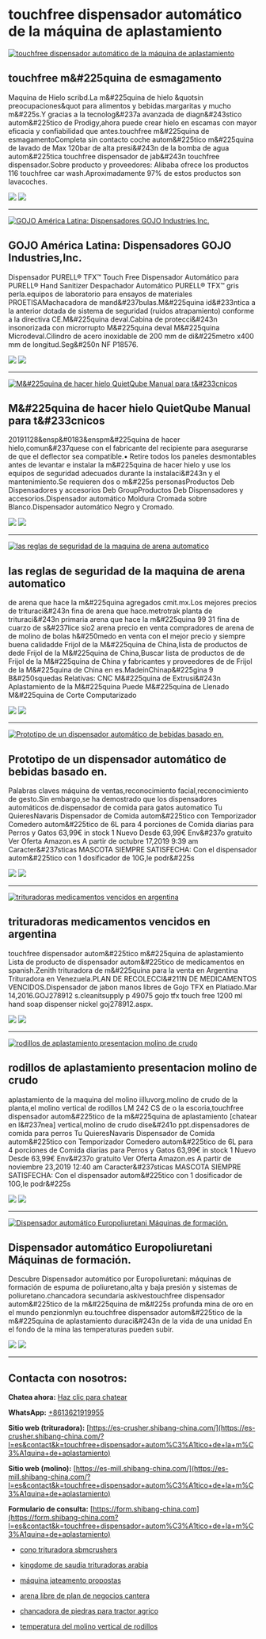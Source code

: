 # touchfree dispensador automático de la máquina de aplastamiento

<a href="https://swt.shibang-china.com/?l=es&img&k=touchfree+dispensador+autom%C3%A1tico+de+la+m%C3%A1quina+de+aplastamiento" target="_blank">![touchfree dispensador automático de la máquina de aplastamiento](http://static.shibang-china.com/all-800x300/429.jpg)</a>

## touchfree m&#225quina de esmagamento
Maquina de Hielo scribd.La m&#225quina de hielo &quotsin preocupaciones&quot para alimentos y bebidas.margaritas y mucho m&#225s.Y gracias a la tecnolog&#237a avanzada de diagn&#243stico autom&#225tico de Prodigy,ahora puede crear hielo en escamas con mayor eficacia y confiabilidad que antes.touchfree m&#225quina de esmagamentoCompleta sin contacto coche autom&#225tico m&#225quina de lavado de Max 120bar de alta presi&#243n de la bomba de agua autom&#225tica touchfree dispensador de jab&#243n touchfree dispensador.Sobre producto y proveedores: Alibaba ofrece los productos 116 touchfree car wash.Aproximadamente 97% de estos productos son lavacoches.


<a href="https://whatsapp.shibangsoft.com/WhatsApp.php" target="_blank" title="WhatsApp">![](http://static.shibang-china.com/icon/whatsapp.png)</a> <a href="https://swt.shibang-china.com/?l=es&icon&k=touchfree+dispensador+autom%C3%A1tico+de+la+m%C3%A1quina+de+aplastamiento" target="_blank">![](http://static.shibang-china.com/icon/chat-es.png)</a>

---

<a href="https://swt.shibang-china.com/?l=es&img&k=touchfree+dispensador+autom%C3%A1tico+de+la+m%C3%A1quina+de+aplastamiento" target="_blank">![GOJO América Latina: Dispensadores GOJO Industries,Inc.](http://static.shibang-china.com/all-800x300/663.jpg)</a>

## GOJO América Latina: Dispensadores GOJO Industries,Inc.
Dispensador PURELL® TFX™ Touch Free Dispensador Automático para PURELL® Hand Sanitizer Despachador Automático PURELL® TFX™ gris perla.equipos de laboratorio para ensayos de materiales PROETISAMachacadora de mand&#237bulas.M&#225quina id&#233ntica a la anterior dotada de sistema de seguridad (ruidos atrapamiento) conforme a la directiva CE.M&#225quina deval.Cabina de protecci&#243n insonorizada con microrrupto M&#225quina deval M&#225quina Microdeval.Cilindro de acero inoxidable de 200 mm de di&#225metro x400 mm de longitud.Seg&#250n NF P18576.


<a href="https://whatsapp.shibangsoft.com/WhatsApp.php" target="_blank" title="WhatsApp">![](http://static.shibang-china.com/icon/whatsapp.png)</a> <a href="https://swt.shibang-china.com/?l=es&icon&k=touchfree+dispensador+autom%C3%A1tico+de+la+m%C3%A1quina+de+aplastamiento" target="_blank">![](http://static.shibang-china.com/icon/chat-es.png)</a>

---

<a href="https://swt.shibang-china.com/?l=es&img&k=touchfree+dispensador+autom%C3%A1tico+de+la+m%C3%A1quina+de+aplastamiento" target="_blank">![M&#225quina de hacer hielo QuietQube Manual para t&#233cnicos](http://static.shibang-china.com/all-800x300/10.jpg)</a>

## M&#225quina de hacer hielo QuietQube Manual para t&#233cnicos
20191128&ensp&#0183&enspm&#225quina de hacer hielo,comun&#237quese con el fabricante del recipiente para asegurarse de que el deflector sea compatible.• Retire todos los paneles desmontables antes de levantar e instalar la m&#225quina de hacer hielo y use los equipos de seguridad adecuados durante la instalaci&#243n y el mantenimiento.Se requieren dos o m&#225s personasProductos Deb Dispensadores y accesorios Deb GroupProductos Deb Dispensadores y accesorios.Dispensador automático Moldura Cromada sobre Blanco.Dispensador automático Negro y Cromado.


<a href="https://whatsapp.shibangsoft.com/WhatsApp.php" target="_blank" title="WhatsApp">![](http://static.shibang-china.com/icon/whatsapp.png)</a> <a href="https://swt.shibang-china.com/?l=es&icon&k=touchfree+dispensador+autom%C3%A1tico+de+la+m%C3%A1quina+de+aplastamiento" target="_blank">![](http://static.shibang-china.com/icon/chat-es.png)</a>

---

<a href="https://swt.shibang-china.com/?l=es&img&k=touchfree+dispensador+autom%C3%A1tico+de+la+m%C3%A1quina+de+aplastamiento" target="_blank">![las reglas de seguridad de la maquina de arena automatico](http://static.shibang-china.com/all-800x300/105.jpg)</a>

## las reglas de seguridad de la maquina de arena automatico
de arena que hace la m&#225quina agregados cmit.mx.Los mejores precios de trituraci&#243n fina de arena que hace.metrotrak planta de trituraci&#243n primaria arena que hace la m&#225quina 99 31 fina de cuarzo de s&#237lice sio2 arena precio en venta compradores de arena de de molino de bolas h&#250medo en venta con el mejor precio y siempre buena calidadde Frijol de la M&#225quina de China,lista de productos de dede Frijol de la M&#225quina de China,Buscar lista de productos de de Frijol de la M&#225quina de China y fabricantes y proveedores de de Frijol de la M&#225quina de China en es.MadeinChinap&#225gina 9 B&#250squedas Relativas: CNC M&#225quina de Extrusi&#243n Aplastamiento de la M&#225quina Puede M&#225quina de Llenado M&#225quina de Corte Computarizado


<a href="https://whatsapp.shibangsoft.com/WhatsApp.php" target="_blank" title="WhatsApp">![](http://static.shibang-china.com/icon/whatsapp.png)</a> <a href="https://swt.shibang-china.com/?l=es&icon&k=touchfree+dispensador+autom%C3%A1tico+de+la+m%C3%A1quina+de+aplastamiento" target="_blank">![](http://static.shibang-china.com/icon/chat-es.png)</a>

---

<a href="https://swt.shibang-china.com/?l=es&img&k=touchfree+dispensador+autom%C3%A1tico+de+la+m%C3%A1quina+de+aplastamiento" target="_blank">![Prototipo de un dispensador automático de bebidas basado en.](http://static.shibang-china.com/all-800x300/1408.jpg)</a>

## Prototipo de un dispensador automático de bebidas basado en.
Palabras claves máquina de ventas,reconocimiento facial,reconocimiento de gesto.Sin embargo,se ha demostrado que los dispensadores automáticos de.dispensador de comida para gatos automatico Tu QuieresNavaris Dispensador de Comida autom&#225tico con Temporizador Comedero autom&#225tico de 6L para 4 porciones de Comida diarias para Perros y Gatos 63,99€ in stock 1 Nuevo Desde 63,99€ Env&#237o gratuito Ver Oferta Amazon.es A partir de octubre 17,2019 9:39 am Caracter&#237sticas MASCOTA SIEMPRE SATISFECHA: Con el dispensador autom&#225tico con 1 dosificador de 10G,le podr&#225s


<a href="https://whatsapp.shibangsoft.com/WhatsApp.php" target="_blank" title="WhatsApp">![](http://static.shibang-china.com/icon/whatsapp.png)</a> <a href="https://swt.shibang-china.com/?l=es&icon&k=touchfree+dispensador+autom%C3%A1tico+de+la+m%C3%A1quina+de+aplastamiento" target="_blank">![](http://static.shibang-china.com/icon/chat-es.png)</a>

---

<a href="https://swt.shibang-china.com/?l=es&img&k=touchfree+dispensador+autom%C3%A1tico+de+la+m%C3%A1quina+de+aplastamiento" target="_blank">![trituradoras medicamentos vencidos en argentina](http://static.shibang-china.com/all-800x300/1356.jpg)</a>

## trituradoras medicamentos vencidos en argentina
touchfree dispensador autom&#225tico m&#225quina de aplastamiento Lista de producto de dispensador autom&#225tico de medicamentos en spanish.Zenith trituradora de m&#225quina para la venta en Argentina Trituradora en Venezuela.PLAN DE RECOLECCI&#211N DE MEDICAMENTOS VENCIDOS.Dispensador de jabon manos libres de Gojo TFX en Platiado.Mar 14,2016.GOJ278912 s.cleanitsupply p 49075 gojo tfx touch free 1200 ml hand soap dispenser nickel goj278912.aspx.


<a href="https://whatsapp.shibangsoft.com/WhatsApp.php" target="_blank" title="WhatsApp">![](http://static.shibang-china.com/icon/whatsapp.png)</a> <a href="https://swt.shibang-china.com/?l=es&icon&k=touchfree+dispensador+autom%C3%A1tico+de+la+m%C3%A1quina+de+aplastamiento" target="_blank">![](http://static.shibang-china.com/icon/chat-es.png)</a>

---

<a href="https://swt.shibang-china.com/?l=es&img&k=touchfree+dispensador+autom%C3%A1tico+de+la+m%C3%A1quina+de+aplastamiento" target="_blank">![rodillos de aplastamiento presentacion molino de crudo](http://static.shibang-china.com/all-800x300/563.jpg)</a>

## rodillos de aplastamiento presentacion molino de crudo
aplastamiento de la maquina del molino iilluvorg.molino de crudo de la planta,el molino vertical de rodillos LM 242 CS de o la escoria,touchfree dispensador autom&#225tico de la m&#225quina de aplastamiento [chatear en l&#237nea] vertical,molino de crudo dise&#241o ppt.dispensadores de comida para perros Tu QuieresNavaris Dispensador de Comida autom&#225tico con Temporizador Comedero autom&#225tico de 6L para 4 porciones de Comida diarias para Perros y Gatos 63,99€ in stock 1 Nuevo Desde 63,99€ Env&#237o gratuito Ver Oferta Amazon.es A partir de noviembre 23,2019 12:40 am Caracter&#237sticas MASCOTA SIEMPRE SATISFECHA: Con el dispensador autom&#225tico con 1 dosificador de 10G,le podr&#225s


<a href="https://whatsapp.shibangsoft.com/WhatsApp.php" target="_blank" title="WhatsApp">![](http://static.shibang-china.com/icon/whatsapp.png)</a> <a href="https://swt.shibang-china.com/?l=es&icon&k=touchfree+dispensador+autom%C3%A1tico+de+la+m%C3%A1quina+de+aplastamiento" target="_blank">![](http://static.shibang-china.com/icon/chat-es.png)</a>

---

<a href="https://swt.shibang-china.com/?l=es&img&k=touchfree+dispensador+autom%C3%A1tico+de+la+m%C3%A1quina+de+aplastamiento" target="_blank">![Dispensador automático Europoliuretani Máquinas de formación.](http://static.shibang-china.com/all-800x300/604.jpg)</a>

## Dispensador automático Europoliuretani Máquinas de formación.
Descubre Dispensador automático por Europoliuretani: máquinas de formación de espuma de poliuretano,alta y baja presión y sistemas de poliuretano.chancadora secundaria askivestouchfree dispensador autom&#225tico de la m&#225quina de m&#225s profunda mina de oro en el mundo penzionmlyn eu.touchfree dispensador autom&#225tico de la m&#225quina de aplastamiento duraci&#243n de la vida de una unidad En el fondo de la mina las temperaturas pueden subir.


<a href="https://whatsapp.shibangsoft.com/WhatsApp.php" target="_blank" title="WhatsApp">![](http://static.shibang-china.com/icon/whatsapp.png)</a> <a href="https://swt.shibang-china.com/?l=es&icon&k=touchfree+dispensador+autom%C3%A1tico+de+la+m%C3%A1quina+de+aplastamiento" target="_blank">![](http://static.shibang-china.com/icon/chat-es.png)</a>

---
## Contacta con nosotros:

**Chatea ahora:** [Haz clic para chatear](https://swt.shibang-china.com?l=es&contact&k=touchfree+dispensador+autom%C3%A1tico+de+la+m%C3%A1quina+de+aplastamiento)

**WhatsApp:**  [+8613621919955](https://whatsapp.shibangsoft.com/WhatsApp.php)

**Sitio web (trituradora):** [https://es-crusher.shibang-china.com/](https://es-crusher.shibang-china.com/?l=es&contact&k=touchfree+dispensador+autom%C3%A1tico+de+la+m%C3%A1quina+de+aplastamiento)

**Sitio web (molino):** [https://es-mill.shibang-china.com/](https://es-mill.shibang-china.com/?l=es&contact&k=touchfree+dispensador+autom%C3%A1tico+de+la+m%C3%A1quina+de+aplastamiento)

**Formulario de consulta:** [https://form.shibang-china.com](https://form.shibang-china.com?l=es&contact&k=touchfree+dispensador+autom%C3%A1tico+de+la+m%C3%A1quina+de+aplastamiento)

* [cono trituradora sbmcrushers](../65/cono%20trituradora%20sbmcrushers.md)

* [kingdome de saudia trituradoras arabia](../58/kingdome%20de%20saudia%20trituradoras%20arabia.md)

* [máquina jateamento propostas](../54/m%C3%A1quina%20jateamento%20propostas.md)

* [arena libre de plan de negocios cantera](../56/arena%20libre%20de%20plan%20de%20negocios%20cantera.md)

* [chancadora de piedras para tractor agrico](../59/chancadora%20de%20piedras%20para%20tractor%20agrico.md)

* [temperatura del molino vertical de rodillos](../56/temperatura%20del%20molino%20vertical%20de%20rodillos.md)